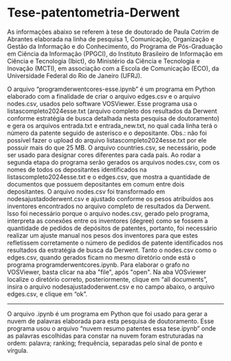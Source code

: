 # Tese-patentometria-Derwent

As informações abaixo se referem à tese de doutorado de Paula Cotrim de Abrantes elaborada na linha de pesquisa 1, Comunicação, Organização e Gestão da Informação e do Conhecimento, do Programa de Pós-Graduação em Ciência da Informação (PPGCI), do Instituto Brasileiro de Informação em Ciência e Tecnologia (Ibict), do Ministério da Ciência e Tecnologia e Inovação (MCTI), em associação com a Escola de Comunicação (ECO), da Universidade Federal do Rio de Janeiro (UFRJ).

O arquivo “programderwentcores-esse.ipynb” é um programa em Python elaborado com a finalidade de criar o arquivo edges.csv e o arquivo nodes.csv, usados pelo software VOSViewer. Esse programa usa o listascompleto2024esse.txt (arquivo completo dos resultados da Derwent conforme estratégia de busca detalhada nesta pesquisa de doutoramento) e gera os arquivos entrada.txt e entrada_new.txt, no qual cada linha terá o número da patente seguido de asterisco e o depositante. Obs.: não foi possível fazer o upload do arquivo listascompleto2024esse.txt por ele possuir mais do que 25 MB.
O arquivo countries.csv, se necessário, pode ser usado para designar cores diferentes para cada país. Ao rodar a segunda etapa do programa serão gerados os arquivos nodes.csv, com os nomes de todos os depositantes identificados na listascompleto2024esse.txt e o edges.csv, que mostra a quantidade de documentos que possuem depositantes em comum entre dois depositantes. O arquivo nodes.csv foi transformado em nodesajustadoderwent.csv e ajustado conforme os pesos atribuídos aos inventores encontrados no arquivo completo de resultados da Derwent. Isso foi necessário porque o arquivo nodes.csv, gerado pelo programa, interpreta as conexões entre os inventores (degree) como se fossem a quantidade de pedidos de depósitos de patentes, portanto, foi necessário realizar um ajuste manual nos pesos dos inventores para que estes refletissem corretamente o número de pedidos de patente identificados nos resultados da estratégia de busca da Derwent. Tanto o nodes.csv como o edges.csv, quando gerados ficam no mesmo diretório onde está o programa programderwentcores.ipynb. Para elaborar o grafo no VOSViewer, basta clicar na aba "file", após "open". Na aba VOSviewer localize o diretório correto, posteriormente, clique em “all documents”, insira o arquivo nodesajustadoderwent.csv e no campo abaixo, o arquivo edges.csv, e clique em “ok”. 


__________________________________________________________________________________________________________________________________________________________________________________________

O arquivo .ipynb é um programa em Python que foi usado para gerar a nuvem de palavras elaborada para esta pesquisa de doutoramento. Esse programa usou o arquivo “nuvem resumo patentes essa tese.ipynb”  onde as palavras escolhidas para constar na nuvem foram estruturadas na ordem: palavra; ranking; frequência, separadas pelo sinal de ponto e vírgula.  

